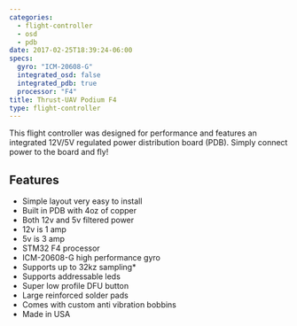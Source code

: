 ```yaml
---
categories:
  - flight-controller
  - osd
  - pdb
date: 2017-02-25T18:39:24-06:00
specs:
  gyro: "ICM-20608-G"
  integrated_osd: false
  integrated_pdb: true
  processor: "F4"
title: Thrust-UAV Podium F4
type: flight-controller
---
```

This flight controller was designed for performance and features an integrated 12V/5V regulated power distribution board (PDB). Simply connect power to the board and fly!

## Features

* Simple layout very easy to install
* Built in PDB with 4oz of copper
* Both 12v and 5v filtered power
* 12v is 1 amp
* 5v is 3 amp
* STM32 F4 processor
* ICM-20608-G high performance gyro
* Supports up to 32kz sampling*
* Supports addressable leds
* Super low profile DFU button
* Large reinforced solder pads
* Comes with custom anti vibration bobbins
* Made in USA
